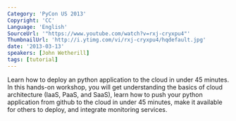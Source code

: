 ```yaml
---
Category: 'PyCon US 2013'
Copyright: 'CC'
Language: 'English'
SourceUrl: '"https://www.youtube.com/watch?v=rxj-cryxpu4"'
ThumbnailUrl: 'http://i.ytimg.com/vi/rxj-cryxpu4/hqdefault.jpg'
date: '2013-03-13'
speakers: [John Wetherill]
tags: [tutorial]
---
```

Learn how to deploy an python application to the cloud in under 45 minutes.   In this hands-on workshop, you will get understanding the basics of cloud architecture (IaaS, PaaS, and SaaS), learn how to push your python application from github to the cloud in under 45 minutes, make it available for others to deploy, and integrate monitoring services.
